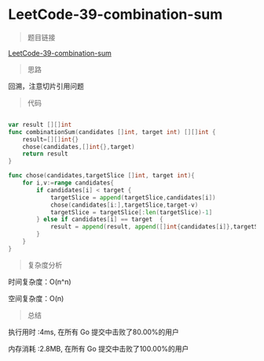 # LeetCode-39-combination-sum

>题目链接

[LeetCode-39-combination-sum](https://leetcode-cn.com/problems/combination-sum/)

>思路

回溯，注意切片引用问题

>代码

```go

var result [][]int
func combinationSum(candidates []int, target int) [][]int {
    result=[][]int{}
    chose(candidates,[]int{},target)
    return result
}

func chose(candidates,targetSlice []int, target int){
    for i,v:=range candidates{
        if candidates[i] < target {
            targetSlice = append(targetSlice,candidates[i])
            chose(candidates[i:],targetSlice,target-v)
            targetSlice = targetSlice[:len(targetSlice)-1]
        } else if candidates[i] == target  {
            result = append(result, append([]int{candidates[i]},targetSlice...))
        }
    }
}
```

>复杂度分析

时间复杂度：O(n^n)

空间复杂度：O(n)

>总结

执行用时 :4ms, 在所有 Go 提交中击败了80.00%的用户

内存消耗 :2.8MB, 在所有 Go 提交中击败了100.00%的用户

